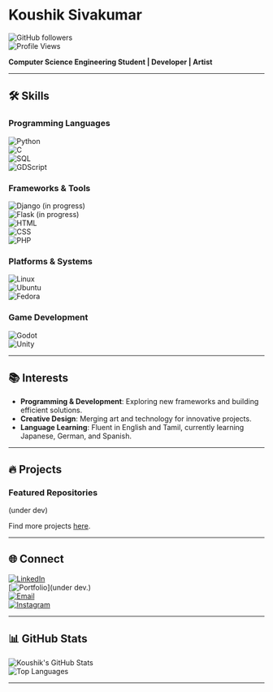 # Koushik Sivakumar  

![GitHub followers](https://img.shields.io/github/followers/KoushikSivakumar?label=Followers&style=social)  
![Profile Views](https://komarev.com/ghpvc/?username=KoushikSivakumar&color=blue)  

**Computer Science Engineering Student | Developer | Artist**

---

## 🛠 Skills  

### Programming Languages  
![Python](https://img.shields.io/badge/Python-3776AB?style=for-the-badge&logo=python&logoColor=white)  
![C](https://img.shields.io/badge/C-A8B9CC?style=for-the-badge&logo=c&logoColor=white)  
![SQL](https://img.shields.io/badge/SQL-4479A1?style=for-the-badge&logo=postgresql&logoColor=white)  
![GDScript](https://img.shields.io/badge/GDScript-355D8A?style=for-the-badge&logo=godot-engine&logoColor=white)  



### Frameworks & Tools  
![Django](https://img.shields.io/badge/Django-092E20?style=for-the-badge&logo=django&logoColor=white)  (in progress)  
![Flask](https://img.shields.io/badge/Flask-000000?style=for-the-badge&logo=flask&logoColor=white)  (in progress)  
![HTML](https://img.shields.io/badge/HTML5-E34F26?style=for-the-badge&logo=html5&logoColor=white)  
![CSS](https://img.shields.io/badge/CSS3-1572B6?style=for-the-badge&logo=css3&logoColor=white)  
![PHP](https://img.shields.io/badge/PHP-777BB4?style=for-the-badge&logo=php&logoColor=white)  

### Platforms & Systems  
![Linux](https://img.shields.io/badge/Linux-FCC624?style=for-the-badge&logo=linux&logoColor=black)  
![Ubuntu](https://img.shields.io/badge/Ubuntu-E95420?style=for-the-badge&logo=ubuntu&logoColor=white)  
![Fedora](https://img.shields.io/badge/Fedora-51A2DA?style=for-the-badge&logo=fedora&logoColor=white)  

### Game Development  
![Godot](https://img.shields.io/badge/Godot-478CBF?style=for-the-badge&logo=godot-engine&logoColor=white)    
![Unity](https://img.shields.io/badge/Unity-000000?style=for-the-badge&logo=unity&logoColor=white)  

---

## 📚 Interests  

- **Programming & Development**: Exploring new frameworks and building efficient solutions.  
- **Creative Design**: Merging art and technology for innovative projects.   
- **Language Learning**: Fluent in English and Tamil, currently learning Japanese, German, and Spanish.    

---

## 🔥 Projects  

### Featured Repositories  
(under dev)

Find more projects [here](https://github.com/KoushikSivakumar?tab=repositories).  

---

## 🌐 Connect  

[![LinkedIn](https://img.shields.io/badge/LinkedIn-%230077B5.svg?style=for-the-badge&logo=linkedin&logoColor=white)](https://www.linkedin.com/in/koushik-sivakumar-218948325/)  
[![Portfolio](https://img.shields.io/badge/Portfolio-%23000000.svg?style=for-the-badge&logo=portfolio&logoColor=white)](under dev.)  
[![Email](https://img.shields.io/badge/Email-D14836?style=for-the-badge&logo=gmail&logoColor=white)](itiskoushiksivakumar@gmail.com)   
[![Instagram](https://img.shields.io/badge/Instagram-%23E4405F.svg?style=for-the-badge&logo=Instagram&logoColor=white)](https://www.instagram.com/_.koushhh._/)  

---

## 📊 GitHub Stats  

![Koushik's GitHub Stats](https://github-readme-stats.vercel.app/api?username=KoushikSivakumar&show_icons=true&theme=tokyonight)  
![Top Languages](https://github-readme-stats.vercel.app/api/top-langs/?username=KoushikSivakumar&layout=compact&theme=tokyonight)  

---

